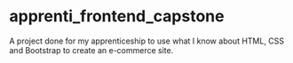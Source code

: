 # apprenti_frontend_capstone
A project done for my apprenticeship to use what I know about HTML, CSS and Bootstrap to create an e-commerce site.
